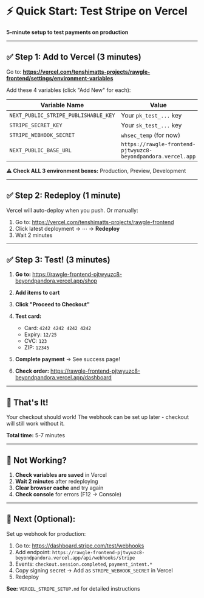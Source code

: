 # ⚡ Quick Start: Test Stripe on Vercel

**5-minute setup to test payments on production**

---

## ✅ Step 1: Add to Vercel (3 minutes)

Go to: **https://vercel.com/tenshimatts-projects/rawgle-frontend/settings/environment-variables**

Add these 4 variables (click "Add New" for each):

| Variable Name | Value | Environments |
|---------------|-------|--------------|
| `NEXT_PUBLIC_STRIPE_PUBLISHABLE_KEY` | Your `pk_test_...` key | All 3 ✅ |
| `STRIPE_SECRET_KEY` | Your `sk_test_...` key | All 3 ✅ |
| `STRIPE_WEBHOOK_SECRET` | `whsec_temp` (for now) | All 3 ✅ |
| `NEXT_PUBLIC_BASE_URL` | `https://rawgle-frontend-pjtwyuzc8-beyondpandora.vercel.app` | All 3 ✅ |

**⚠️ Check ALL 3 environment boxes:** Production, Preview, Development

---

## ✅ Step 2: Redeploy (1 minute)

Vercel will auto-deploy when you push. Or manually:

1. Go to: https://vercel.com/tenshimatts-projects/rawgle-frontend
2. Click latest deployment → ⋯ → **Redeploy**
3. Wait 2 minutes

---

## ✅ Step 3: Test! (3 minutes)

1. **Go to:** https://rawgle-frontend-pjtwyuzc8-beyondpandora.vercel.app/shop

2. **Add items to cart**

3. **Click "Proceed to Checkout"**

4. **Test card:**
   - Card: `4242 4242 4242 4242`
   - Expiry: `12/25`
   - CVC: `123`
   - ZIP: `12345`

5. **Complete payment** → See success page!

6. **Check order:** https://rawgle-frontend-pjtwyuzc8-beyondpandora.vercel.app/dashboard

---

## 🎯 That's It!

Your checkout should work! The webhook can be set up later - checkout will still work without it.

**Total time:** 5-7 minutes

---

## 🐛 Not Working?

1. **Check variables are saved** in Vercel
2. **Wait 2 minutes** after redeploying
3. **Clear browser cache** and try again
4. **Check console** for errors (F12 → Console)

---

## 📝 Next (Optional):

Set up webhook for production:
1. Go to: https://dashboard.stripe.com/test/webhooks
2. Add endpoint: `https://rawgle-frontend-pjtwyuzc8-beyondpandora.vercel.app/api/webhooks/stripe`
3. Events: `checkout.session.completed`, `payment_intent.*`
4. Copy signing secret → Add as `STRIPE_WEBHOOK_SECRET` in Vercel
5. Redeploy

**See:** `VERCEL_STRIPE_SETUP.md` for detailed instructions
